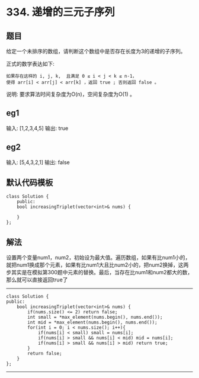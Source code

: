 # 334. 递增的三元子序列
## 题目
给定一个未排序的数组，请判断这个数组中是否存在长度为3的递增的子序列。

正式的数学表达如下:

	如果存在这样的 i, j, k,  且满足 0 ≤ i < j < k ≤ n-1，
	使得 arr[i] < arr[j] < arr[k] ，返回 true ; 否则返回 false 。

说明: 要求算法时间复杂度为O(n)，空间复杂度为O(1) 。

## eg1

输入: [1,2,3,4,5]
输出: true

## eg2

输入: [5,4,3,2,1]
输出: false

## 默认代码模板

	class Solution {
		public:
    	bool increasingTriplet(vector<int>& nums) {
        
    	}
	};


## 解法

设置两个变量num1，num2，初始设为最大值。遍历数组，如果有比num1小的，就把num1换成那个元素，如果有比num1大且比num2小的，把num2换掉，这两步其实是在模拟第300题中元素的替换。最后，当存在比num1和num2都大的数，那么就可以直接返回true了

---

	class Solution {
	public:
	    bool increasingTriplet(vector<int>& nums) {
	        if(nums.size() <= 2) return false;
	        int small = *max_element(nums.begin(), nums.end());
	        int mid = *max_element(nums.begin(), nums.end());
	        for(int i = 0; i < nums.size(); i++){
	            if(nums[i] < small) small = nums[i];
	            if(nums[i] > small && nums[i] < mid) mid = nums[i];
	            if(nums[i] > small && nums[i] > mid) return true;
	        }
	        return false;
	    }
	};

---

